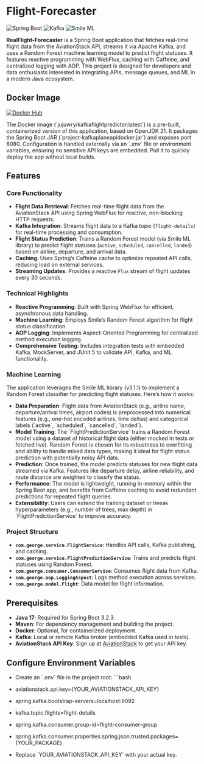 # Flight-Forecaster

![Spring Boot](https://img.shields.io/badge/Spring%20Boot-3.2.3-brightgreen) ![Kafka](https://img.shields.io/badge/Kafka-3.6.1-blue) ![Smile ML](https://img.shields.io/badge/Smile%20ML-3.1.1-yellow)

**RealFlight-Forecaster** is a Spring Boot application that fetches real-time flight data from the AviationStack API, streams it via Apache Kafka, and uses a Random Forest machine learning model to predict flight statuses. It features reactive programming with WebFlux, caching with Caffeine, and centralized logging with AOP. This project is designed for developers and data enthusiasts interested in integrating APIs, message queues, and ML in a modern Java ecosystem.

## Docker Image
[![Docker Hub](https://img.shields.io/docker/v/jujuwry/kafkaflightpredictor/latest?label=Docker%20Hub&style=for-the-badge)](https://hub.docker.com/r/jujuwry/kafkaflightpredictor)

The Docker image (\`jujuwry/kafkaflightpredictor:latest\`) is a pre-built, containerized version of this application, based on OpenJDK 21. It packages the Spring Boot JAR (\`project-kafkaplaneapidocker.jar\`) and exposes port 8080. Configuration is handled externally via an \`.env\` file or environment variables, ensuring no sensitive API keys are embedded. Pull it to quickly deploy the app without local builds.

## Features

### Core Functionality
- **Flight Data Retrieval**: Fetches real-time flight data from the AviationStack API using Spring WebFlux for reactive, non-blocking HTTP requests.
- **Kafka Integration**: Streams flight data to a Kafka topic (`flight-details`) for real-time processing and consumption.
- **Flight Status Prediction**: Trains a Random Forest model (via Smile ML library) to predict flight statuses (`active`, `scheduled`, `cancelled`, `landed`) based on airline, departure, and arrival data.
- **Caching**: Uses Spring’s Caffeine cache to optimize repeated API calls, reducing load on external services.
- **Streaming Updates**: Provides a reactive `Flux` stream of flight updates every 30 seconds.

### Technical Highlights
- **Reactive Programming**: Built with Spring WebFlux for efficient, asynchronous data handling.
- **Machine Learning**: Employs Smile’s Random Forest algorithm for flight status classification.
- **AOP Logging**: Implements Aspect-Oriented Programming for centralized method execution logging.
- **Comprehensive Testing**: Includes integration tests with embedded Kafka, MockServer, and JUnit 5 to validate API, Kafka, and ML functionality.

### Machine Learning
The application leverages the Smile ML library (v3.1.1) to implement a Random Forest classifier for predicting flight statuses. Here’s how it works:

- **Data Preparation**: Flight data from AviationStack (e.g., airline name, departure/arrival times, airport codes) is preprocessed into numerical features (e.g., one-hot encoded airlines, time deltas) and categorical labels (\`active\`, \`scheduled\`, \`cancelled\`, \`landed\`).
- **Model Training**: The \`FlightPredictionService\` trains a Random Forest model using a dataset of historical flight data (either mocked in tests or fetched live). Random Forest is chosen for its robustness to overfitting and ability to handle mixed data types, making it ideal for flight status prediction with potentially noisy API data.
- **Prediction**: Once trained, the model predicts statuses for new flight data streamed via Kafka. Features like departure delay, airline reliability, and route distance are weighted to classify the status.
- **Performance**: The model is lightweight, running in-memory within the Spring Boot app, and benefits from Caffeine caching to avoid redundant predictions for repeated flight queries.
- **Extensibility**: Users can extend the training dataset or tweak hyperparameters (e.g., number of trees, max depth) in \`FlightPredictionService\` to improve accuracy.


### Project Structure
- **`com.george.service.FlightService`**: Handles API calls, Kafka publishing, and caching.
- **`com.george.service.FlightPredictionService`**: Trains and predicts flight statuses using Random Forest.
- **`com.george.consumer.ConsumerService`**: Consumes flight data from Kafka.
- **`com.george.aop.LoggingAspect`**: Logs method execution across services.
- **`com.george.model.Flight`**: Data model for flight information.

## Prerequisites

- **Java 17**: Required for Spring Boot 3.2.3.
- **Maven**: For dependency management and building the project.
- **Docker**: Optional, for containerized deployment.
- **Kafka**: Local or remote Kafka broker (embedded Kafka used in tests).
- **AviationStack API Key**: Sign up at [AviationStack](https://aviationstack.com/) to get your API key.

## Configure Environment Variables
- Create an \`.env\` file in the project root:
\`\`\`bash
- aviationstack.api.key={YOUR_AVIATIONSTACK_API_KEY}
- spring.kafka.bootstrap-servers=localhost:9092
- kafka.topic.flights=flight-details
- spring.kafka.consumer.group-id=flight-consumer-group
- spring.kafka.consumer.properties.spring.json.trusted.packages={YOUR_PACKAGE}

- Replace \`YOUR_AVIATIONSTACK_API_KEY\` with your actual key.
